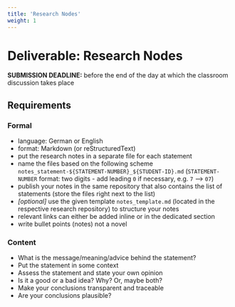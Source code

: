 ```yaml
---
title: 'Research Nodes'
weight: 1
---
```



Deliverable: Research Nodes
===========================


__SUBMISSION DEADLINE:__ before the end of the day at which the classroom discussion takes place


## Requirements

### Formal

* language: German or English
* format: Markdown (or reStructuredText)
* put the research notes in a separate file for each statement
* name the files based on the following scheme `notes_statement-${STATEMENT-NUMBER}_${STUDENT-ID}.md`
  (`STATEMENT-NUMBER` format: two digits - add leading `0` if necessary, e.g. `7` --> `07`)
* publish your notes in the same repository that also contains the list of statements (store the files right
  next to the list) 
* *[optional]* use the given template `notes_template.md` (located in the respective research repository) to
  structure your notes 
* relevant links can either be added inline or in the dedicated section
* write bullet points (notes) not a novel


### Content

* What is the message/meaning/advice behind the statement?
* Put the statement in some context
* Assess the statement and state your own opinion
* Is it a good or a bad idea? Why? Or, maybe both?
* Make your conclusions transparent and traceable
* Are your conclusions plausible?

